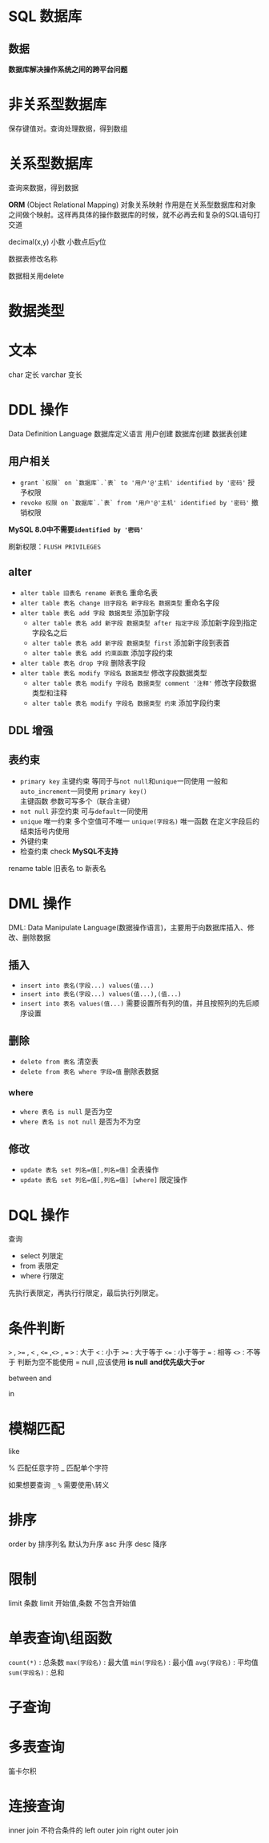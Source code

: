 # SQL 数据库

## 数据

**数据库解决操作系统之间的跨平台问题**

# 非关系型数据库

保存键值对。查询处理数据，得到数组

# 关系型数据库

查询来数据，得到数据

**ORM** (Object Relational Mapping) 对象关系映射
作用是在关系型数据库和对象之间做个映射。这样再具体的操作数据库的时候，就不必再去和复杂的SQL语句打交道

decimal(x,y) 小数 小数点后y位

数据表修改名称

数据相关用delete

# 数据类型

# 文本

char 定长
varchar 变长

# DDL 操作

Data Definition Language 数据库定义语言
用户创建 数据库创建 数据表创建

## 用户相关

- ``grant `权限` on `数据库`.`表` to '用户'@'主机' identified by '密码'``
  授予权限
- ``revoke 权限 on `数据库`.`表` from '用户'@'主机' identified by '密码'``
  撤销权限

**MySQL 8.0中不需要`identified by '密码'`**

刷新权限：`FLUSH PRIVILEGES`

## alter

- `alter table 旧表名 rename 新表名`
  重命名表
- `alter table 表名 change 旧字段名 新字段名 数据类型`
  重命名字段
- `alter table 表名 add 字段 数据类型`
  添加新字段
  - `alter table 表名 add 新字段 数据类型 after 指定字段`
  添加新字段到指定字段名之后
  - `alter table 表名 add 新字段 数据类型 first`
  添加新字段到表首
  - `alter table 表名 add 约束函数`
    添加字段约束
- `alter table 表名 drop 字段`
  删除表字段
- `alter table 表名 modify 字段名 数据类型`
  修改字段数据类型
  - `alter table 表名 modify 字段名 数据类型 comment '注释'`
    修改字段数据类型和注释
  - `alter table 表名 modify 字段名 数据类型 约束`
    添加字段约束

## DDL 增强

## 表约束

- `primary key` 主键约束
  等同于与`not null`和`unique`一同使用
  一般和`auto_increment`一同使用
  `primary key()`主键函数 参数可写多个（联合主键）
- `not null` 非空约束
  可与`default`一同使用
- `unique` 唯一约束
  多个空值可不唯一
  `unique(字段名)` 唯一函数 在定义字段后的结束括号内使用
- 外键约束
- 检查约束
  check **MySQL不支持**


rename table 旧表名 to 新表名

# DML 操作

DML: Data Manipulate Language(数据操作语言)，主要用于向数据库插入、修改、删除数据

## 插入

- `insert into 表名(字段...) values(值...)`
- `insert into 表名(字段...) values(值...),(值...)`
- `insert into 表名 values(值...)`
  需要设置所有列的值，并且按照列的先后顺序设置

## 删除

- `delete from 表名` 清空表
- `delete from 表名 where 字段=值` 删除表数据

### where

- `where 表名 is null` 是否为空
- `where 表名 is not null` 是否为不为空

## 修改

- `update 表名 set 列名=值[,列名=值]` 全表操作
- `update 表名 set 列名=值[,列名=值] [where]` 限定操作

# DQL 操作

查询

- select 列限定
- from 表限定
- where 行限定

先执行表限定，再执行行限定，最后执行列限定。

# 条件判断

`>` , `>=` , `<`  , `<=` ,`<>` , `=`
`>` : 大于
`<` : 小于
`>=` : 大于等于
`<=` : 小于等于
`=` : 相等
`<>` : 不等于
判断为空不能使用 = null ,应该使用 **is null**
**and优先级大于or**

between  and

in

# 模糊匹配

like

% 匹配任意字符
_ 匹配单个字符

如果想要查询 `_` `%` 需要使用`\`转义

# 排序

order by 排序列名 默认为升序
asc 升序
desc 降序


# 限制

limit 条数
limit 开始值,条数 不包含开始值

# 单表查询\组函数

`count(*)` : 总条数
`max(字段名)` : 最大值
`min(字段名)` : 最小值
`avg(字段名)` : 平均值
`sum(字段名)` : 总和

# 子查询

# 多表查询

笛卡尔积

# 连接查询

inner join 不符合条件的
left outer join
right outer join